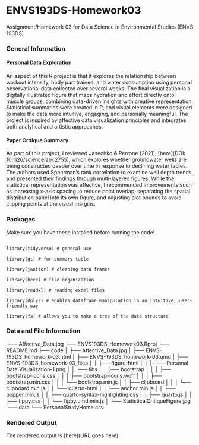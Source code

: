 # ENVS193DS-Homework03
Assignment/Homework 03 for Data Science in Environmental Studies (ENVS 193DS)

### General Information 

#### Personal Data Exploration
An aspect of this R project is that it explores the relationship between workout intensity, body part trained, and water consumption using personal observational data collected over several weeks. The final visualization is a digitally illustrated figure that maps hydration and effort directly onto muscle groups, combining data-driven insights with creative representation. Statistical summaries were created in R, and visual elements were designed to make the data more intuitive, engaging, and personally meaningful. The project is inspired by affective data visualization principles and integrates both analytical and artistic approaches. 

#### Paper Critique Summary
As part of this project, I reviewed Jasechko & Perrone (2021), [here](DOI: 10.1126/science.abc2755), which explores whether groundwater wells are being constructed deeper over time in response to declining water tables. The authors used Spearman’s rank correlation to examine well depth trends and presented their findings through multi-layered figures. While the statistical representation was effective, I recommended improvements such as increasing x-axis spacing to reduce point overlap, separating the spatial distribution panel into its own figure, and adjusting plot bounds to avoid clipping points at the visual margins. 


### Packages 

Make sure you have these installed before running the code!

```

library(tidyverse) # general use 

library(gt) # for summary table

library(janitor) # cleaning data frames 

library(here) # file organization 

library(readxl) # reading excel files 

library(dplyr) # enables dataframe manipulation in an intuitive, user-friendly way

library(fs) # allows you to make a tree of the data structure

```

### Data and File Information

├── Affective_Data.jpg
├── ENVS193DS-Homework03.Rproj
├── README.md
├── code 
│   ├── Affective_Data.jpg
│   ├── ENVS-193DS_homework-03.html
│   ├── ENVS-193DS_homework-03.qmd
│   ├── ENVS-193DS_homework-03_files
│   │   ├── figure-html
│   │   │   └── Personal Data Visualization-1.png
│   │   └── libs
│   │       ├── bootstrap
│   │       │   ├── bootstrap-icons.css
│   │       │   ├── bootstrap-icons.woff
│   │       │   ├── bootstrap.min.css
│   │       │   └── bootstrap.min.js
│   │       ├── clipboard
│   │       │   └── clipboard.min.js
│   │       └── quarto-html
│   │           ├── anchor.min.js
│   │           ├── popper.min.js
│   │           ├── quarto-syntax-highlighting.css
│   │           ├── quarto.js
│   │           ├── tippy.css
│   │           └── tippy.umd.min.js
│   └── StatisticalCritiqueFigure.jpg
└── data
    └── PersonalStudyHome.csv


### Rendered Output 

The rendered output is [here](URL goes here).

